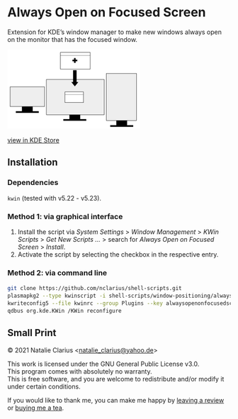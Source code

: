# Always Open on Focused Screen

Extension for KDE’s window manager to make new windows always open on the monitor that has the focused window.

![alwaysopenonactivescreen](icon_small.png)

[view in KDE Store](https://store.kde.org/p/1618008)



## Installation

### Dependencies

`kwin` (tested with v5.22 - v5.23).

### Method 1: via graphical interface

1. Install the script via *System Settings* > *Window Management* > *KWin Scripts* > *Get New Scripts …* > search for *Always Open on Focused Screen* > *Install*.
2. Activate the script by selecting the checkbox in the respective entry.

### Method 2: via command line

```bash
git clone https://github.com/nclarius/shell-scripts.git
plasmapkg2 --type kwinscript -i shell-scripts/window-positioning/always-open-on-focused-screen
kwriteconfig5 --file kwinrc --group Plugins --key alwaysopenonfocusedscreenEnabled true
qdbus org.kde.KWin /KWin reconfigure
```



## Small Print

© 2021 Natalie Clarius \<natalie_clarius@yahoo.de\>

This work is licensed under the GNU General Public License v3.0.  
This program comes with absolutely no warranty.  
This is free software, and you are welcome to redistribute and/or modify it under certain conditions.  

If you would like to thank me, you can make me happy by [leaving a review](https://store.kde.org/p/1618008) or [buying me a tea](https://www.buymeacoffee.com/nclarius).

